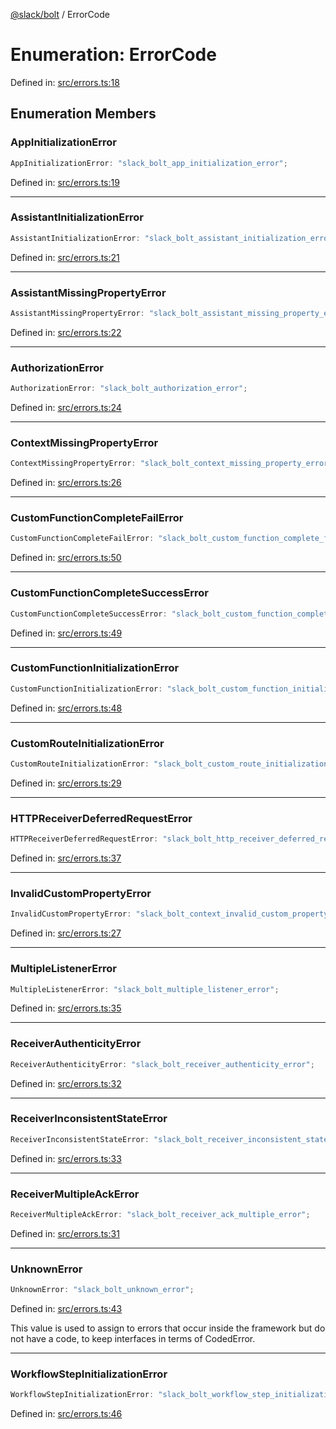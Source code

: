 [@slack/bolt](../index.md) / ErrorCode

# Enumeration: ErrorCode

Defined in: [src/errors.ts:18](https://github.com/slackapi/bolt-js/blob/main/src/errors.ts#L18)

## Enumeration Members

### AppInitializationError

```ts
AppInitializationError: "slack_bolt_app_initialization_error";
```

Defined in: [src/errors.ts:19](https://github.com/slackapi/bolt-js/blob/main/src/errors.ts#L19)

***

### AssistantInitializationError

```ts
AssistantInitializationError: "slack_bolt_assistant_initialization_error";
```

Defined in: [src/errors.ts:21](https://github.com/slackapi/bolt-js/blob/main/src/errors.ts#L21)

***

### AssistantMissingPropertyError

```ts
AssistantMissingPropertyError: "slack_bolt_assistant_missing_property_error";
```

Defined in: [src/errors.ts:22](https://github.com/slackapi/bolt-js/blob/main/src/errors.ts#L22)

***

### AuthorizationError

```ts
AuthorizationError: "slack_bolt_authorization_error";
```

Defined in: [src/errors.ts:24](https://github.com/slackapi/bolt-js/blob/main/src/errors.ts#L24)

***

### ContextMissingPropertyError

```ts
ContextMissingPropertyError: "slack_bolt_context_missing_property_error";
```

Defined in: [src/errors.ts:26](https://github.com/slackapi/bolt-js/blob/main/src/errors.ts#L26)

***

### CustomFunctionCompleteFailError

```ts
CustomFunctionCompleteFailError: "slack_bolt_custom_function_complete_fail_error";
```

Defined in: [src/errors.ts:50](https://github.com/slackapi/bolt-js/blob/main/src/errors.ts#L50)

***

### CustomFunctionCompleteSuccessError

```ts
CustomFunctionCompleteSuccessError: "slack_bolt_custom_function_complete_success_error";
```

Defined in: [src/errors.ts:49](https://github.com/slackapi/bolt-js/blob/main/src/errors.ts#L49)

***

### CustomFunctionInitializationError

```ts
CustomFunctionInitializationError: "slack_bolt_custom_function_initialization_error";
```

Defined in: [src/errors.ts:48](https://github.com/slackapi/bolt-js/blob/main/src/errors.ts#L48)

***

### CustomRouteInitializationError

```ts
CustomRouteInitializationError: "slack_bolt_custom_route_initialization_error";
```

Defined in: [src/errors.ts:29](https://github.com/slackapi/bolt-js/blob/main/src/errors.ts#L29)

***

### HTTPReceiverDeferredRequestError

```ts
HTTPReceiverDeferredRequestError: "slack_bolt_http_receiver_deferred_request_error";
```

Defined in: [src/errors.ts:37](https://github.com/slackapi/bolt-js/blob/main/src/errors.ts#L37)

***

### InvalidCustomPropertyError

```ts
InvalidCustomPropertyError: "slack_bolt_context_invalid_custom_property_error";
```

Defined in: [src/errors.ts:27](https://github.com/slackapi/bolt-js/blob/main/src/errors.ts#L27)

***

### MultipleListenerError

```ts
MultipleListenerError: "slack_bolt_multiple_listener_error";
```

Defined in: [src/errors.ts:35](https://github.com/slackapi/bolt-js/blob/main/src/errors.ts#L35)

***

### ReceiverAuthenticityError

```ts
ReceiverAuthenticityError: "slack_bolt_receiver_authenticity_error";
```

Defined in: [src/errors.ts:32](https://github.com/slackapi/bolt-js/blob/main/src/errors.ts#L32)

***

### ReceiverInconsistentStateError

```ts
ReceiverInconsistentStateError: "slack_bolt_receiver_inconsistent_state_error";
```

Defined in: [src/errors.ts:33](https://github.com/slackapi/bolt-js/blob/main/src/errors.ts#L33)

***

### ReceiverMultipleAckError

```ts
ReceiverMultipleAckError: "slack_bolt_receiver_ack_multiple_error";
```

Defined in: [src/errors.ts:31](https://github.com/slackapi/bolt-js/blob/main/src/errors.ts#L31)

***

### UnknownError

```ts
UnknownError: "slack_bolt_unknown_error";
```

Defined in: [src/errors.ts:43](https://github.com/slackapi/bolt-js/blob/main/src/errors.ts#L43)

This value is used to assign to errors that occur inside the framework but do not have a code, to keep interfaces
in terms of CodedError.

***

### WorkflowStepInitializationError

```ts
WorkflowStepInitializationError: "slack_bolt_workflow_step_initialization_error";
```

Defined in: [src/errors.ts:46](https://github.com/slackapi/bolt-js/blob/main/src/errors.ts#L46)
